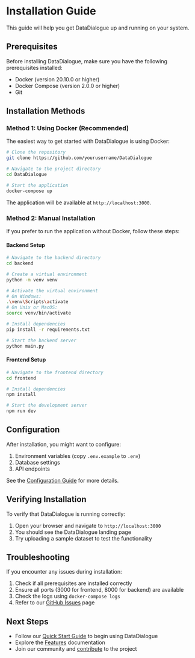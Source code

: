 # Installation Guide

This guide will help you get DataDialogue up and running on your system.

## Prerequisites

Before installing DataDialogue, make sure you have the following prerequisites installed:

- Docker (version 20.10.0 or higher)
- Docker Compose (version 2.0.0 or higher)
- Git

## Installation Methods

### Method 1: Using Docker (Recommended)

The easiest way to get started with DataDialogue is using Docker:

```bash
# Clone the repository
git clone https://github.com/yourusername/DataDialogue

# Navigate to the project directory
cd DataDialogue

# Start the application
docker-compose up
```

The application will be available at `http://localhost:3000`.

### Method 2: Manual Installation

If you prefer to run the application without Docker, follow these steps:

#### Backend Setup

```bash
# Navigate to the backend directory
cd backend

# Create a virtual environment
python -m venv venv

# Activate the virtual environment
# On Windows:
.\venv\Scripts\activate
# On Unix or MacOS:
source venv/bin/activate

# Install dependencies
pip install -r requirements.txt

# Start the backend server
python main.py
```

#### Frontend Setup

```bash
# Navigate to the frontend directory
cd frontend

# Install dependencies
npm install

# Start the development server
npm run dev
```

## Configuration

After installation, you might want to configure:

1. Environment variables (copy `.env.example` to `.env`)
2. Database settings
3. API endpoints

See the [Configuration Guide](../user-guide/configuration.md) for more details.

## Verifying Installation

To verify that DataDialogue is running correctly:

1. Open your browser and navigate to `http://localhost:3000`
2. You should see the DataDialogue landing page
3. Try uploading a sample dataset to test the functionality

## Troubleshooting

If you encounter any issues during installation:

1. Check if all prerequisites are installed correctly
2. Ensure all ports (3000 for frontend, 8000 for backend) are available
3. Check the logs using `docker-compose logs`
4. Refer to our [GitHub Issues](https://github.com/yourusername/DataDialogue/issues) page

## Next Steps

- Follow our [Quick Start Guide](quick-start.md) to begin using DataDialogue
- Explore the [Features](../user-guide/features.md) documentation
- Join our community and [contribute](../contributing.md) to the project 